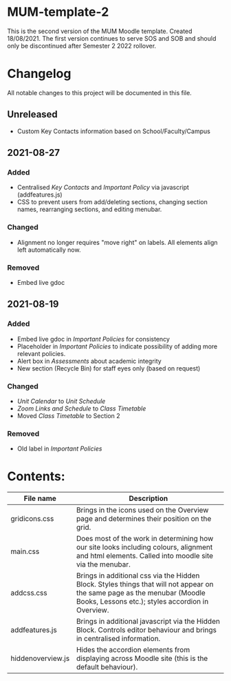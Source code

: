 # MUM-template-2 #
This is the second version of the MUM Moodle template. Created 18/08/2021. The first version continues to serve SOS and SOB and should only be discontinued after Semester 2 2022 rollover.

# Changelog #
All notable changes to this project will be documented in this file.

## Unreleased ##
- Custom Key Contacts information based on School/Faculty/Campus

## 2021-08-27 ##
### Added ###
- Centralised _Key Contacts_ and _Important Policy_ via javascript (addfeatures.js)
- CSS to prevent users from add/deleting sections, changing section names, rearranging sections, and editing menubar.

### Changed ###
- Alignment no longer requires "move right" on labels. All elements align left automatically now.

### Removed ###
- Embed live gdoc


## 2021-08-19 ##

### Added ###
- Embed live gdoc in _Important Policies_ for consistency
- Placeholder in _Important Policies_ to indicate possibility of adding more relevant policies.
- Alert box in _Assessments_ about academic integrity
- New section (Recycle Bin) for staff eyes only (based on request)

### Changed ###
- _Unit Calendar_ to _Unit Schedule_
- _Zoom Links and Schedule_ to _Class Timetable_
- Moved _Class Timetable_ to Section 2

### Removed ###
- Old label in _Important Policies_

# Contents: #

File name     | Description
------------- | -------------
gridicons.css | Brings in the icons used on the Overview page and determines their position on the grid.
main.css      | Does most of the work in determining how our site looks including colours, alignment and html elements. Called into moodle site via the menubar.
addcss.css    | Brings in additional css via the Hidden Block. Styles things that will not appear on the same page as the menubar (Moodle Books, Lessons etc.); styles accordion in Overview.
addfeatures.js | Brings in additional javascript via the Hidden Block. Controls editor behaviour and brings in centralised information.
hiddenoverview.js | Hides the accordion elements from displaying across Moodle site (this is the default behaviour).






